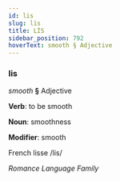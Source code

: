```yaml
---
id: lis
slug: lis
title: LİS
sidebar_position: 792
hoverText: smooth § Adjective
---
```


### lis

*smooth* **§** Adjective

**Verb**: to be smooth

**Noun**: smoothness

**Modifier**: smooth

French lisse /lis/

*Romance Language Family*